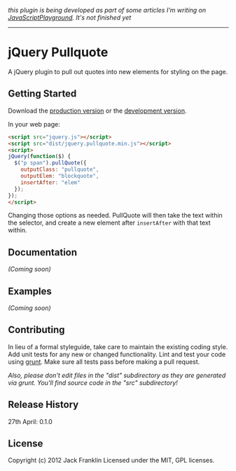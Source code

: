 _this plugin is being developed as part of some articles I'm writing on [JavaScriptPlayground](http://www.javascriptplayground.com). It's not finished yet_


---
# jQuery Pullquote

A jQuery plugin to pull out quotes into new elements for styling on the page.

## Getting Started
Download the [production version][min] or the [development version][max].

[min]: https://raw.github.com/jackfranklin/jquery.pullquote/master/dist/jquery.pullquote.min.js
[max]: https://raw.github.com/jackfranklin/jquery.pullquote/master/dist/jquery.pullquote.js

In your web page:

```html
<script src="jquery.js"></script>
<script src="dist/jquery.pullquote.min.js"></script>
<script>
jQuery(function($) {
  $("p span").pullQuote({
    outputClass: "pullquote",
    outputElem: "blockquote",
    insertAfter: "elem"
  });
});
</script>
```

Changing those options as needed. PullQuote will then take the text within the selector, and create a new element after `insertAfter` with that text within. 

## Documentation
_(Coming soon)_

## Examples
_(Coming soon)_

## Contributing
In lieu of a formal styleguide, take care to maintain the existing coding style. Add unit tests for any new or changed functionality. Lint and test your code using [grunt](https://github.com/cowboy/grunt). Make sure all tests pass before making a pull request.

_Also, please don't edit files in the "dist" subdirectory as they are generated via grunt. You'll find source code in the "src" subdirectory!_

## Release History
27th April: 0.1.0

## License
Copyright (c) 2012 Jack Franklin
Licensed under the MIT, GPL licenses.
